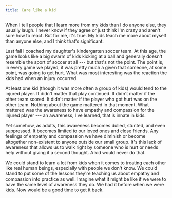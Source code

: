 ```yaml
---
title: Care like a kid
---
```


When I tell people that I learn more from my kids than I do anyone else, they usually laugh. I never know if they agree or just think I'm crazy and aren't sure how to react. But for me, it's true. My kids teach me more about myself than anyone else, and I think that's significant.

Last fall I coached my daughter's kindergarten soccer team. At this age, the game looks like a big swarm of kids kicking at a ball and generally doesn't resemble the sport of soccer at all --- but that's not the point. The point is, in every game we played, it was pretty much a given that someone, at some point, was going to get hurt. What was most interesting was the reaction the kids had when an injury occurred.

At least one kid (though it was more often a group of kids) would tend to the injured player. It didn't matter that play continued. It didn't matter if the other team scored. It didn't matter if the player who got hurt was on the other team. Nothing about the game mattered in that moment. What mattered was the awareness to have empathy and compassion for the injured player --- an awareness, I've learned, that is innate in kids.

Yet somehow, as adults, this awareness becomes dulled, stunted, and even suppressed. It becomes limited to our loved ones and close friends. Any feelings of empathy and compassion we have diminish or become altogether non-existent to anyone outside our small group. It's this lack of awareness that allows us to walk right by someone who is hurt or needs help without giving it a second thought. A kid would never do that.

We could stand to learn a lot from kids when it comes to treating each other like real human beings, especially with people we don't know. We could stand to put some of the lessons they're teaching us about empathy and compassion into practice as well. Imagine what it might be like if we were to have the same level of awareness they do. We had it before when we were kids. Now would be a good time to get it back.
